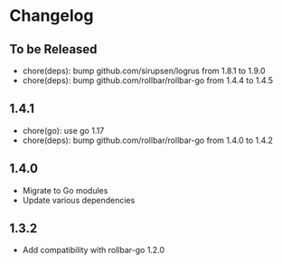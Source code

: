 # Changelog

## To be Released

* chore(deps): bump github.com/sirupsen/logrus from 1.8.1 to 1.9.0
* chore(deps): bump github.com/rollbar/rollbar-go from 1.4.4 to 1.4.5

## 1.4.1

* chore(go): use go 1.17
* chore(deps): bump github.com/rollbar/rollbar-go from 1.4.0 to 1.4.2

## 1.4.0

* Migrate to Go modules
* Update various dependencies

## 1.3.2

* Add compatibility with rollbar-go 1.2.0
